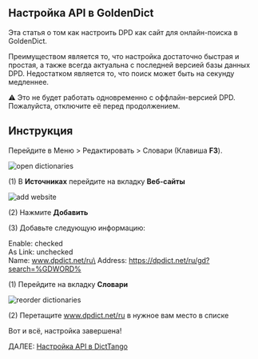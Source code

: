 ## Настройка API в GoldenDict

Эта статья о том как настроить DPD как сайт для онлайн-поиска в GoldenDict. 

Преимуществом является то, что настройка достаточно быстрая и простая, а также всегда актуальна с последней версией базы данных DPD. Недостатком является то, что поиск может быть на секунду медленнее.

⚠️ Это не будет работать одновременно с оффлайн-версией DPD. Пожалуйста, отключите её перед продолжением.

## Инструкция

Перейдите в Меню > Редактировать > Словари (Клавиша **F3**).

![open dictionaries](pics/dpdict.net/dpdict_api_gd_open_dictionaries.png)


(1) В **Источниках** перейдите на вкладку **Веб-сайты**

![add website](pics/dpdict.net/dpdict_api_gd_add_website.png)


(2) Нажмите **Добавить**


(3) Добавьте следующую информацию:

Enable: checked\
As Link: unchecked\
Name: www.dpdict.net/ru\
Address: https://dpdict.net/ru/gd?search=%GDWORD%

(1) Перейдите на вкладку **Словари**

![reorder dictionaries](pics/dpdict.net/dpdict_api_gd_reorder_dictionaries.png)

(2) Перетащите www.dpdict.net/ru в нужное вам место в списке

Вот и всё, настройка завершена!

ДАЛЕЕ: [Настройка API в DictTango](dpdict_api_dt.md)